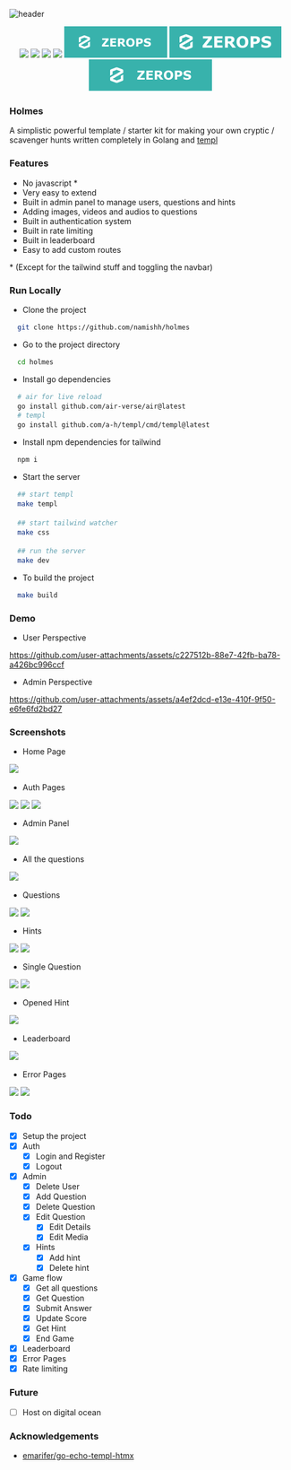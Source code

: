 ![header](https://i.imgur.com/3EIbYcO.png)

<div align="center">

<img src="https://img.shields.io/badge/go-%2300ADD8.svg?style=for-the-badge&logo=go&logoColor=white"> <img src="https://img.shields.io/badge/sqlite-%2307405e.svg?style=for-the-badge&logo=sqlite&logoColor=white"> <img src="https://img.shields.io/badge/tailwindcss-%2338B2AC.svg?style=for-the-badge&logo=tailwind-css&logoColor=white"> <img src="https://img.shields.io/badge/DigitalOcean-%230167ff.svg?style=for-the-badge&logo=digitalOcean&logoColor=white"> <img src="/zerops-shield.svg"> <img src="/zerops-big.svg"> <img src="/zerops-new.svg">

</div>

### Holmes
A simplistic powerful template / starter kit for making your own cryptic / scavenger hunts written completely in Golang and [templ](https://github.com/a-h/templ)

### Features
- No javascript *
- Very easy to extend
- Built in admin panel to manage users, questions and hints
- Adding images, videos and audios to questions
- Built in authentication system
- Built in rate limiting
- Built in leaderboard
- Easy to add custom routes

\* (Except for the tailwind stuff and toggling the navbar)


### Run Locally

- Clone the project

```bash
  git clone https://github.com/namishh/holmes
```

- Go to the project directory

```bash
  cd holmes
```

- Install go dependencies

```bash
  # air for live reload
  go install github.com/air-verse/air@latest
  # templ
  go install github.com/a-h/templ/cmd/templ@latest
```

- Install npm dependencies for tailwind

```bash
  npm i
```

- Start the server

```bash
  ## start templ
  make templ

  ## start tailwind watcher
  make css

  ## run the server
  make dev
```

- To build the project
```bash
  make build
```

### Demo

- User Perspective

https://github.com/user-attachments/assets/c227512b-88e7-42fb-ba78-a426bc996ccf

- Admin Perspective
  
https://github.com/user-attachments/assets/a4ef2dcd-e13e-410f-9f50-e6fe6fd2bd27



### Screenshots

- Home Page 

<img src="https://i.imgur.com/0IE0zAi.png">

- Auth Pages

<img src="https://i.imgur.com/tbKPDpP.png">
<img src="https://i.imgur.com/TSMiuCG.png">
<img src="https://i.imgur.com/uoidEFB.png">

- Admin Panel

<img src="https://i.imgur.com/48Vrz7j.png">

- All the questions

<img src="https://i.imgur.com/r4oROL4.png">

- Questions

<img src="https://i.imgur.com/08huRR2.png">
<img src="https://i.imgur.com/AQRfR9a.png">

- Hints

<img src="https://i.imgur.com/fWM2z3y.png">
<img src="https://i.imgur.com/QL5eEmC.png">

- Single Question

<img src="https://i.imgur.com/BXVcmQ1.png">
<img src="https://i.imgur.com/qShZuKT.png">

- Opened Hint 

<img src="https://i.imgur.com/mJoiwCZ.png">

- Leaderboard

<img src="https://i.imgur.com/z1awEXU.png">

- Error Pages

<img src="https://i.imgur.com/hGTiQWn.png">
<img src="blob:https://imgur.com/6d1faf60-631a-43c5-87ca-733338f6ef76">

### Todo
- [x] Setup the project
- [x] Auth
  - [x] Login and Register
  - [x] Logout
- [x] Admin
  - [x] Delete User
  - [x] Add Question
  - [x] Delete Question
  - [x] Edit Question
    - [x] Edit Details
    - [x] Edit Media
  - [x] Hints
    - [x] Add hint
    - [x] Delete hint
- [x] Game flow
  - [x] Get all questions
  - [x] Get Question
  - [x] Submit Answer
  - [x] Update Score
  - [x] Get Hint
  - [x] End Game
- [x] Leaderboard
- [x] Error Pages
- [x] Rate limiting

### Future
- [ ] Host on digital ocean

### Acknowledgements

-  [emarifer/go-echo-templ-htmx](https://github.com/emarifer/go-echo-templ-htmx)
